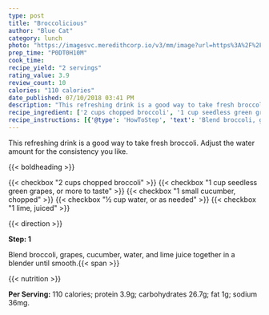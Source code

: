 ```yaml
---
type: post
title: "Broccolicious"
author: "Blue Cat"
category: lunch
photo: "https://imagesvc.meredithcorp.io/v3/mm/image?url=https%3A%2F%2Fimages.media-allrecipes.com%2Fuserphotos%2F1909449.jpg"
prep_time: "P0DT0H10M"
cook_time: 
recipe_yield: "2 servings"
rating_value: 3.9
review_count: 10
calories: "110 calories"
date_published: 07/10/2018 03:41 PM
description: "This refreshing drink is a good way to take fresh broccoli. Adjust the water amount for the consistency you like."
recipe_ingredient: ['2 cups chopped broccoli', '1 cup seedless green grapes, or more to taste', '1 small cucumber, chopped', '½ cup water, or as needed', '1 lime, juiced']
recipe_instructions: [{'@type': 'HowToStep', 'text': 'Blend broccoli, grapes, cucumber, water, and lime juice together in a blender until smooth.\n'}]
---
```


This refreshing drink is a good way to take fresh broccoli. Adjust the water amount for the consistency you like. 

{{< boldheading >}}

{{< checkbox "2 cups chopped broccoli" >}}
{{< checkbox "1 cup seedless green grapes, or more to taste" >}}
{{< checkbox "1 small cucumber, chopped" >}}
{{< checkbox "½ cup water, or as needed" >}}
{{< checkbox "1  lime, juiced" >}}


{{< direction >}}

**Step: 1**

Blend broccoli, grapes, cucumber, water, and lime juice together in a blender until smooth.{{< span >}}

{{< nutrition >}}

**Per Serving:** 110 calories; protein 3.9g; carbohydrates 26.7g; fat 1g; sodium 36mg.